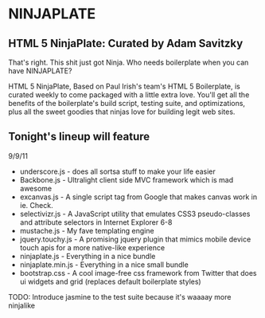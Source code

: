 NINJAPLATE
==========

HTML 5 NinjaPlate: Curated by Adam Savitzky
-------------------------------------------
That's right. This shit just got Ninja. Who needs boilerplate when you can have NINJAPLATE?

HTML 5 NinjaPlate, Based on Paul Irish's team's HTML 5 Boilerplate, is curated weekly to come packaged with a little extra love. You'll get all the benefits of the boilerplate's build script, testing suite, and optimizations, plus all the sweet goodies that ninjas love for building legit web sites.

Tonight's lineup will feature
-----------------------------

9/9/11

*   underscore.js - does all sortsa stuff to make your life easier
*   Backbone.js - Ultralight client side MVC framework which is mad awesome
*   excanvas.js - A single script tag from Google that makes canvas work in ie. Check.
*   selectivizr.js - A JavaScript utility that emulates CSS3 pseudo-classes and attribute selectors in Internet Explorer 6-8
*   mustache.js - My fave templating engine
*   jquery.touchy.js - A promising jquery plugin that mimics mobile device touch apis for a more native-like experience
*   ninjaplate.js - Everything in a nice bundle
*   ninjaplate.min.js - Everything in a nice small bundle
*   bootstrap.css - A cool image-free css framework from Twitter that does ui widgets and grid (replaces default boilerplate styles)

TODO: Introduce jasmine to the test suite because it's waaaay more ninjalike